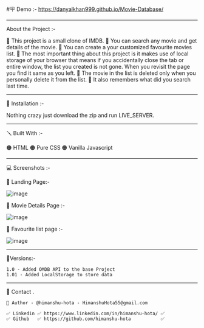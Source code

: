 #🪧 Demo :- https://danyalkhan999.github.io/Movie-Database/

------------------------------------------------------------------------------------------------------------------------------------------------------

About the Project :- 
  
  🔴 This project is a small clone of IMDB.
  🔴 You can search any movie and get details of the movie.
  🔴 You can create a your customized favourite movies list.
  🔴 The most important thing about this project is it makes use of local storage of your browser that means if you accidentally close the tab or entire 
      window, the list you created is not gone. When you revisit the page you find it same as you left.
  🔴 The movie in the list is deleted only when you personally delete it from the list.
  🔴 It also remembers what did you search last time.
 
------------------------------------------------------------------------------------------------------------------------------------------------------

📐 Installation :-
  
  Nothing crazy just download the zip and run LIVE_SERVER.

------------------------------------------------------------------------------------------------------------------------------------------------------

🪛 Built With :-

  🟠 HTML
  🟠 Pure CSS
  🟠 Vanilla Javascript

------------------------------------------------------------------------------------------------------------------------------------------------------
💻 Screenshots :-  
  
   🔴 Landing Page:-
   
   ![image](https://scontent.fixr3-4.fna.fbcdn.net/v/t39.30808-6/340127061_519011137060632_1302792673238601584_n.jpg?_nc_cat=106&ccb=1-7&_nc_sid=730e14&_nc_ohc=QeN5LUeSeX4AX8pPAFD&_nc_ht=scontent.fixr3-4.fna&oh=00_AfAfmErTWH9g8bbKQ3QkLle3vWeRvhUyb48SQOJRT3KG7g&oe=6433E96D)

   🔴 Movie Details Page :-
  
   ![image](https://user-images.githubusercontent.com/62291769/201727429-7fce3c9f-1302-485b-a6cb-9368c0290635.png)

   🔴 Favourite list page :-
  
   ![image](https://user-images.githubusercontent.com/62291769/201728442-8b8cd449-f682-473d-812a-f4ba985b065f.png)


  ------------------------------------------------------------------------------------------------------------------------------------------------------
  
  🚦Versions:-
  
    1.0 - Added OMDB API to the base Project
    1.01 - Added LocalStorage to store data
  
  ------------------------------------------------------------------------------------------------------------------------------------------------------
  
 🙎 Contact .

    🔗 Author - @himanshu-hota - HimanshuHota55@gmail.com

    ✅ Linkedin ✅ https://www.linkedin.com/in/himanshu-hota/ ✅
    ✅ Github   ✅ https://github.com/himanshu-hota           ✅
